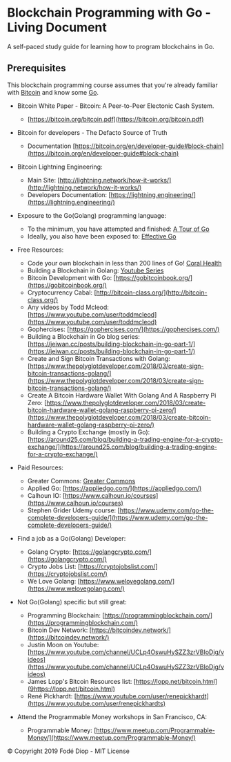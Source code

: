 # Blockchain Programming with Go - Living Document
 A self-paced study guide for learning how to program blockchains in Go.

## Prerequisites
This blockchain programming course assumes that you're already familiar with [Bitcoin](https://bitcoin.org) and know some [Go](https://golang.org/).

+ Bitcoin White Paper - Bitcoin: A Peer-to-Peer Electonic Cash System. 
    * [https://bitcoin.org/bitcoin.pdf](https://bitcoin.org/bitcoin.pdf)

+ Bitcoin for developers - The Defacto Source of Truth
    * Documentation [https://bitcoin.org/en/developer-guide#block-chain](https://bitcoin.org/en/developer-guide#block-chain)

+ Bitcoin Lightning Engineering:
    * Main Site: [http://lightning.network/how-it-works/](http://lightning.network/how-it-works/)
    * Developers Documentation: [https://lightning.engineering/](https://lightning.engineering/)

+ Exposure to the Go(Golang) programming language: 
    * To the minimum, you have attempted and finished: [A Tour of Go](https://tour.golang.org/welcome/1)
    * Ideally, you also have been exposed to: [Effective Go](https://golang.org/doc/effective_go.html)

+ Free Resources:
    * Code your own blockchain in less than 200 lines of Go! [Coral Health](https://medium.com/@mycoralhealth/code-your-own-blockchain-in-less-than-200-lines-of-go-e296282bcffc)
    * Building a Blockchain in Golang: [Youtube Series](https://youtu.be/mYlHT9bB6OE)
    * Bitcoin Development with Go: [https://gobitcoinbook.org/](https://gobitcoinbook.org/)
    * Cryptocurrency Cabal: [http://bitcoin-class.org/](http://bitcoin-class.org/)
    * Any videos by Todd Mcleod: [https://www.youtube.com/user/toddmcleod](https://www.youtube.com/user/toddmcleod)
    * Gophercises: [https://gophercises.com/](https://gophercises.com/)
    * Building a Blockchain in Go blog series: [https://jeiwan.cc/posts/building-blockchain-in-go-part-1/](https://jeiwan.cc/posts/building-blockchain-in-go-part-1/)
    * Create and Sign Bitcoin Transactions with Golang: [https://www.thepolyglotdeveloper.com/2018/03/create-sign-bitcoin-transactions-golang/](https://www.thepolyglotdeveloper.com/2018/03/create-sign-bitcoin-transactions-golang/)
    * Create A Bitcoin Hardware Wallet With Golang And A Raspberry Pi Zero: [https://www.thepolyglotdeveloper.com/2018/03/create-bitcoin-hardware-wallet-golang-raspberry-pi-zero/](https://www.thepolyglotdeveloper.com/2018/03/create-bitcoin-hardware-wallet-golang-raspberry-pi-zero/)
    * Building a Crypto Exchange (mostly in Go): [https://around25.com/blog/building-a-trading-engine-for-a-crypto-exchange/](https://around25.com/blog/building-a-trading-engine-for-a-crypto-exchange/)
    
+ Paid Resources:
    * Greater Commons: [Greater Commons](https://greatercommons.com/learn/golang)
    * Applied Go: [https://appliedgo.com/](https://appliedgo.com/)
    * Calhoun IO: [https://www.calhoun.io/courses](https://www.calhoun.io/courses)
    * Stephen Grider Udemy course: [https://www.udemy.com/go-the-complete-developers-guide/](https://www.udemy.com/go-the-complete-developers-guide/)
   
+ Find a job as a Go(Golang) Developer:
    * Golang Crypto: [https://golangcrypto.com/](https://golangcrypto.com/)
    * Crypto Jobs List: [https://cryptojobslist.com/](https://cryptojobslist.com/)
    * We Love Golang: [https://www.welovegolang.com/](https://www.welovegolang.com/)

+ Not Go(Golang) specific but still great:
    * Programming Blockchain: [https://programmingblockchain.com/](https://programmingblockchain.com/)
    * Bitcoin Dev Network: [https://bitcoindev.network/](https://bitcoindev.network/)
    * Justin Moon on Youtube: [https://www.youtube.com/channel/UCLp4OswuHySZZ3zrVBIoDjg/videos](https://www.youtube.com/channel/UCLp4OswuHySZZ3zrVBIoDjg/videos)
    * James Lopp's Bitcoin Resources list: [https://lopp.net/bitcoin.html](9https://lopp.net/bitcoin.html)
    * René Pickhardt: [https://www.youtube.com/user/renepickhardt](https://www.youtube.com/user/renepickhardts)

+ Attend the Programmable Money workshops in San Francisco, CA:
    * Programmable Money: [https://www.meetup.com/Programmable-Money/](https://www.meetup.com/Programmable-Money/)


© Copyright 2019 Fodé Diop - MIT License